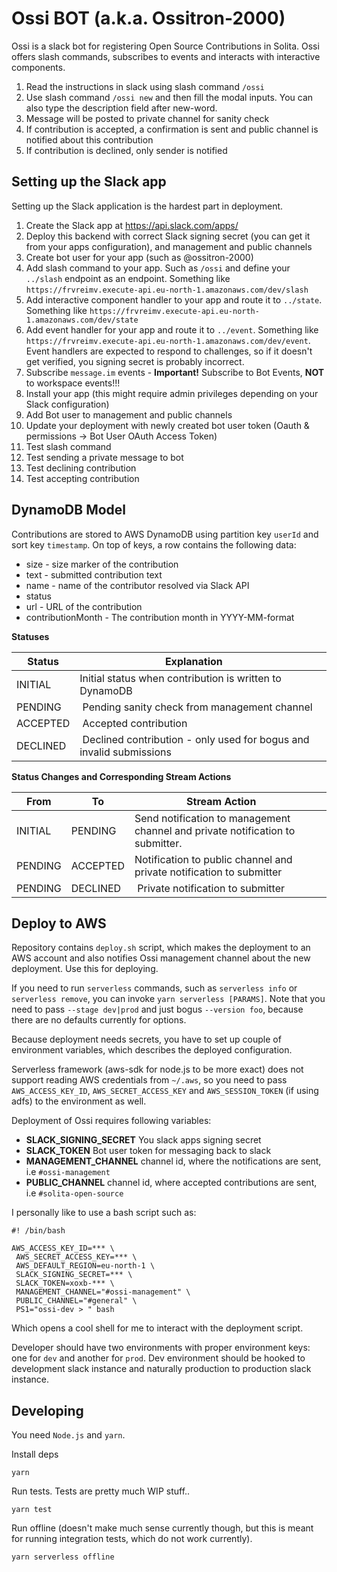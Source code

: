 # Ossi BOT (a.k.a. Ossitron-2000)

Ossi is a slack bot for registering Open Source Contributions in Solita. Ossi offers slash commands, subscribes to events and interacts with interactive components.

1. Read the instructions in slack using slash command `/ossi`
2. Use slash command `/ossi new` and then fill the modal inputs. You can also type the description field after new-word.
3. Message will be posted to private channel for sanity check
4. If contribution is accepted, a confirmation is sent and public channel is notified about this contribution
5. If contribution is declined, only sender is notified

## Setting up the Slack app

Setting up the Slack application is the hardest part in deployment.

1. Create the Slack app at https://api.slack.com/apps/
2. Deploy this backend with correct Slack signing secret (you can get it from your apps configuration), and management and public channels
3. Create bot user for your app (such as @ossitron-2000)
4. Add slash command to your app. Such as `/ossi` and define your `../slash` endpoint as an endpoint. Something like `https://frvreimv.execute-api.eu-north-1.amazonaws.com/dev/slash`
5. Add interactive component handler to your app and route it to `../state`. Something like `https://frvreimv.execute-api.eu-north-1.amazonaws.com/dev/state`
6. Add event handler for your app and route it to `../event`. Something like `https://frvreimv.execute-api.eu-north-1.amazonaws.com/dev/event`. Event handlers are expected to respond to challenges, so if it doesn't get verified, you signing secret is probably incorrect.
7. Subscribe `message.im` events - **Important!** Subscribe to Bot Events, **NOT** to workspace events!!!
8. Install your app (this might require admin privileges depending on your Slack configuration)
9. Add Bot user to  management and public channels
10. Update your deployment with newly created bot user token (Oauth & permissions -> Bot User OAuth Access Token)
11. Test slash command
12. Test sending a private message to bot
13. Test declining contribution
14. Test accepting contribution

## DynamoDB Model

Contributions are stored to AWS DynamoDB using partition key `userId` and sort key `timestamp`. On top of keys, a row contains the following data:

* size - size marker of the contribution
* text - submitted contribution text
* name - name of the contributor resolved via Slack API
* status
* url - URL of the contribution
* contributionMonth - The contribution month in YYYY-MM-format

**Statuses**

| Status          | Explanation                                                                    |
| --------------- | ------------------------------------------------------------------------------ |
| INITIAL         | Initial status when contribution is written to DynamoDB                        |
| PENDING         | Pending sanity check from management channel                                   |
| ACCEPTED        | Accepted contribution                                                          |
| DECLINED        | Declined contribution - only used for bogus and invalid submissions            |

**Status Changes and Corresponding Stream Actions**

| From       | To       | Stream Action                                                         |
| ---------- | -------- | --------------------------------------------------------------------- |
| INITIAL    | PENDING  | Send notification to management channel and private notification to submitter. |
| PENDING    | ACCEPTED | Notification to public channel and private notification to submitter  |
| PENDING    | DECLINED | Private notification to submitter                                     |


## Deploy to AWS

Repository contains `deploy.sh` script, which makes the deployment to an AWS account and also notifies Ossi management channel about the new deployment. Use this for deploying.

If you need to run `serverless` commands, such as `serverless info` or `serverless remove`, you can invoke `yarn serverless [PARAMS]`. Note that you need to pass `--stage dev|prod` and just bogus `--version foo`, because there are no defaults currently for options.

Because deployment needs secrets, you have to set up couple of environment variables, which describes the deployed configuration.

Serverless framework (aws-sdk for node.js to be more exact) does not support reading AWS credentials from `~/.aws`, so you need to pass
`AWS_ACCESS_KEY_ID`, `AWS_SECRET_ACCESS_KEY` and `AWS_SESSION_TOKEN` (if using adfs) to the environment as well.

Deployment of Ossi requires following variables:

* **SLACK_SIGNING_SECRET** You slack apps signing secret
* **SLACK_TOKEN** Bot user token for messaging back to slack
* **MANAGEMENT_CHANNEL** channel id, where the notifications are sent, i.e `#ossi-management`
* **PUBLIC_CHANNEL** channel id, where accepted contributions are sent, i.e `#solita-open-source`

I personally like to use a bash script such as:

```
#! /bin/bash

AWS_ACCESS_KEY_ID=*** \
 AWS_SECRET_ACCESS_KEY=*** \
 AWS_DEFAULT_REGION=eu-north-1 \
 SLACK_SIGNING_SECRET=*** \
 SLACK_TOKEN=xoxb-*** \
 MANAGEMENT_CHANNEL="#ossi-management" \
 PUBLIC_CHANNEL="#general" \
 PS1="ossi-dev > " bash
```

Which opens a cool shell for me to interact with the deployment script.

Developer should have two environments with proper environment keys: one for `dev` and another for `prod`. Dev environment should be hooked
to development slack instance and naturally production to production slack instance.

## Developing

You need `Node.js` and `yarn`.

Install deps

```
yarn
```

Run tests. Tests are pretty much WIP stuff..

```
yarn test
```

Run offline (doesn't make much sense currently though, but this
is meant for running integration tests, which do not work currently).

```
yarn serverless offline
```
